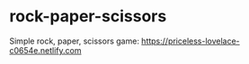 # rock-paper-scissors
Simple rock, paper, scissors game: https://priceless-lovelace-c0654e.netlify.com
